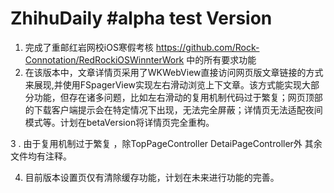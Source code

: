 # ZhihuDaily   #alpha test Version

1.  完成了重邮红岩网校iOS寒假考核 https://github.com/Rock-Connotation/RedRockiOSWinnterWork 中的所有要求功能
2. 在该版本中，文章详情页采用了WKWebView直接访问网页版文章链接的方式来展现,并使用FSpagerView实现左右滑动浏览上下文章。该方式能实现大部分功能，但存在诸多问题，比如左右滑动的复用机制代码过于繁复；网页顶部的下载客户端提示会在特定情况下出现，无法完全屏蔽；详情页无法适配夜间模式等。计划在betaVersion将详情页完全重构。

3 . 
    由于复用机制过于繁复 ，除TopPageController DetaiPageController外 其余文件均有注释。

4. 目前版本设置页仅有清除缓存功能，计划在未来进行功能的完善。
